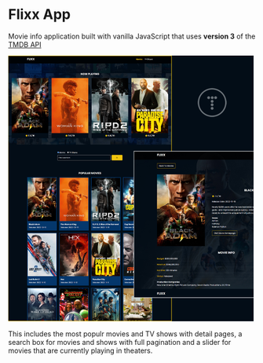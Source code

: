 # Flixx App

Movie info application built with vanilla JavaScript that uses **version 3** of the [TMDB API](https://developers.themoviedb.org/3)


<img src="images/screen.jpg" width="500">

This includes the most populr movies and TV shows with detail pages, a search box for movies and shows with full pagination and a slider for movies that are currently playing in theaters. 

